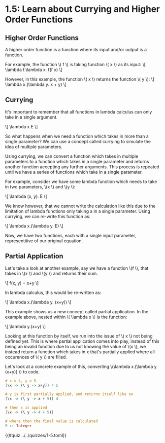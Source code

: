# 1.5: Learn about Currying and Higher Order Functions

## Higher Order Functions
A higher order function is a function where its input and/or output is a function.

For example, the function \\( f \\) is taking function \\( x \\) as its input:
\\[ \lambda f.\lambda x. f(f x) \\]

However, in this example, the function \\( x \\) returns the function \\( y \\):
\\[ \lambda x.(\lambda y. x + y) \\]

## Currying
It's important to remember that all functions in lambda calculus can only take in a single argument.

\\[ \lambda x.E \\]

So what happens when we need a function which takes in more than a single parameter?
We can use a concept called currying to simulate the idea of multiple parameters.

Using currying, we can convert a function which takes in multiple parameters to 
a function which takes in a single parameter and returns another function accepting any further arguments.
This process is repeated until we have a series of functions which take in a single parameter.

For example, consider we have some lambda function which needs to take in two parameters, \\(x \\) and \\(y \\):

\\[ \lambda (x, y). E \\]

We know however, that we cannot write the calculation like this due to the limitation of lambda functions only taking a in a single parameter.
Using currying, we can re-write this function as:

\\[ \lambda x.(\lambda y. E) \\]

Now, we have two functions, each with a single input parameter, representitive of our original equation.

## Partial Application

Let's take a look at another example, say we have a function \\(f \\), that takes in \\(x \\) and \\(y \\) and returns their sum.

\\[ f(x, y) = x+y \\]

In lambda calculus, this would be re-written as:

\\[ \lambda x.(\lambda y. (x+y)) \\]

This example shows us a new concept called partial application. 
In the example above, nested within \\( \lambda x \\) is the function: 

\\[ \lambda y.(x+y) \\]

Looking at this function by itself, we run into the issue of \\( x \\) not being defined yet.
This is where partial application comes into play, instead of this being an invalid 
function due to us not knowing the value of \\(x \\), we instead return a function which takes in x
that's partially applied where all occurences of \\( y \\) are filled.

Let's look at a concrete example of this, converting \\(\lambda x.(\lambda y. (x+y)) \\) to code.

```haskell
# x = 4, y = 5
(\x -> (\ y -> x+y)) 4 5

# y is first partially applied, and returns itself like so
(\x -> (\ y -> x + 5)) 4

# then x is applied
(\x -> (\ y -> 4 + 5))

# where then the final value is calculated
9 :: Integer
```

{{#quiz ../../quizzes/1-5.toml}}
